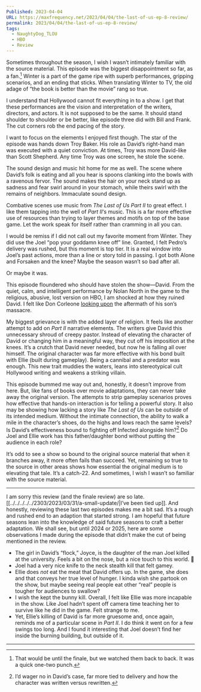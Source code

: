 ```yaml
---
Published: 2023-04-04
URL: https://maxfrequency.net/2023/04/04/the-last-of-us-ep-8-review/
permalink: 2023/04/04/the-last-of-us-ep-8-review/
tags:
  - NaughtyDog_TLOU
  - HBO
  - Review
---
```

Sometimes throughout the season, I wish I wasn’t intimately familiar with the source material. This episode was the biggest disappointment so far, as a fan.[^1] Winter is a part of the game ripe with superb performances, gripping scenarios, and an ending that sticks. When translating Winter to TV, the old adage of “the book is better than the movie” rang so true.

I understand that Hollywood cannot fit everything in to a show. I get that these performances are the vision and interpretation of the writers, directors, and actors. It is not supposed to be the same. It should stand shoulder to shoulder or be better, like episode three did with Bill and Frank. The cut corners rob the end pacing of the story.

I want to focus on the elements I enjoyed first though. The star of the episode was hands down Troy Baker. His role as David’s right-hand man was executed with a quiet conviction. At times, Troy was more David-like than Scott Shepherd. Any time Troy was one screen, he stole the scene.

The sound design and music hit home for me as well. The scene where David’s folk is eating and all you hear is spoons clanking into the bowls with a ravenous fervor. The sound makes the hair on your neck stand up as sadness and fear swirl around in your stomach, while theirs swirl with the remains of neighbors. Immaculate sound design.

Combative scenes use music from *The Last of Us Part II* to great effect. I like them tapping into the well of *Part II*‘s music. This is a far more effective use of resources than trying to layer themes and motifs on top of the base game. Let the work speak for itself rather than cramming in all you can.

I would be remiss if I did not call out my favorite moment from Winter. They did use the Joel “pop your goddamn knee off” line. Granted, I felt Pedro’s delivery was rushed, but this moment is top tier. It is a real window into Joel’s past actions, more than a line or story told in passing. I got both Alone and Forsaken and the knee? Maybe the season wasn’t so bad after all.

Or maybe it was.

This episode floundered who should have stolen the show—David. From the quiet, calm, and intelligent performance by Nolan North in the game to the religious, abusive, lost version on HBO, I am shocked at how they ruined David. I felt like Don Corleone [looking upon](https://youtube.com/watch?v=sk1S9Z_TDvI&t=93) the aftermath of his son’s massacre.

My biggest grievance is with the added layer of religion. It feels like another attempt to add on *Part II* narrative elements. The writers give David this unnecessary shroud of creepy pastor. Instead of elevating the character of David or changing him in a meaningful way, they cut off his imposition at the knees. It’s a crutch that David never needed, but now he is falling all over himself. The original character was far more effective with his bond built with Ellie (built during gameplay). Being a cannibal and a predator was enough. This new trait muddies the waters, leans into stereotypical cult Hollywood writing and weakens a striking villain.

This episode bummed me way out and, honestly, it doesn’t improve from here. But, like fans of books over movie adaptations, they can never take away the original version. The attempts to strip gameplay scenarios proves how effective that hands-on interaction is for telling a powerful story. It also may be showing how lacking a story like *The Last of Us* can be outside of its intended medium. Without the intimate connection, the ability to walk a mile in the character’s shoes, do the highs and lows reach the same levels? Is David’s effectiveness bound to fighting off Infected alongside him?[^2] Do Joel and Ellie work has this father/daughter bond without putting the audience in each role?

It’s odd to see a show so bound to the original source material that when it branches away, it more often fails than succeed. Yet, remaining so true to the source in other areas shows how essential the original medium is to elevating that tale. It’s a catch-22. And sometimes, I wish I wasn’t so familiar with the source material.

---

I am sorry this review (and the finale review) are so late. [[../../../../../2303/2023/03/31/a-small-update/|I’ve been tied up]]. And honestly, reviewing these last two episodes makes me a bit sad. It’s a rough and rushed end to an adaption that started strong. I am hopeful that future seasons lean into the knowledge of said future seasons to craft a better adaptation. We shall see, but until 2024 or 2025, here are some observations I made during the episode that didn’t make the cut of being mentioned in the review.

- The girl in David’s “flock,” Joyce, is the daughter of the man Joel killed at the university. Feels a bit on the nose, but a nice touch to this world. 👀
- Joel had a very nice knife to the neck stealth kill that felt gamey.
- Ellie does *not* eat the meat that David offers up. In the game, she does and that conveys her true level of hunger. I kinda wish she partook on the show, but maybe seeing real people eat other “real” people is tougher for audiences to swallow?
- I wish the kept the bunny kill. Overall, I felt like Ellie was more incapable in the show. Like Joel hadn’t spent off camera time teaching her to survive like he did in the game. Felt strange to me.
- Yet, Ellie’s killing of David is far more gruesome and, once again, reminds me of a particular scene in *Part II*. I do think it went on for a few swings too long. And I found it interesting that Joel doesn’t find her inside the burning building, but outside of it.

---
[^1]: That would be until the finale, but we watched them back to back. It was a quick one-two punch.
[^2]: I’d wager no in David’s case, far more tied to delivery and how the character was written versus rewritten.